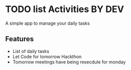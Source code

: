 # TODO list Activities BY DEV
A simple app to manage your daily tasks
## Features
* List of daily tasks
* Let Code for tomorrow Hackthon
* Tomorrow meetings have being resecdule for monday
